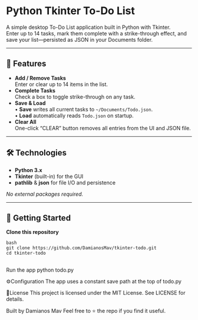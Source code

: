 # Python Tkinter To-Do List

A simple desktop To-Do List application built in Python with Tkinter.  
Enter up to 14 tasks, mark them complete with a strike-through effect, and save your list—persisted as JSON in your Documents folder.

---

## 📝 Features

- **Add / Remove Tasks**  
  Enter or clear up to 14 items in the list.  
- **Complete Tasks**  
  Check a box to toggle strike-through on any task.  
- **Save & Load**  
  • **Save** writes all current tasks to `~/Documents/Todo.json`.  
  • **Load** automatically reads `Todo.json` on startup.  
- **Clear All**  
  One-click “CLEAR” button removes all entries from the UI and JSON file.

---

## 🛠️ Technologies

- **Python 3.x**  
- **Tkinter** (built-in) for the GUI  
- **pathlib** & **json** for file I/O and persistence  

_No external packages required._

---

## 🚀 Getting Started

 **Clone this repository**  
   ```
   bash
   git clone https://github.com/DamianosMav/tkinter-todo.git
   cd tkinter-todo
   ```
##
Run the app
    python todo.py


⚙️Configuration
    The app uses a constant save path at the top of todo.py

📄License
    This project is licensed under the MIT License. See LICENSE for details.


Built by Damianos Mav
Feel free to ⭐ the repo if you find it useful.